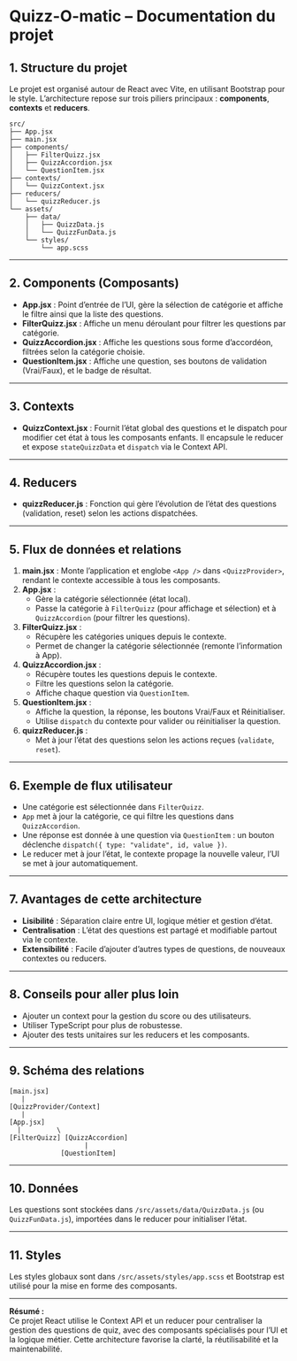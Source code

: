 # Quizz-O-matic – Documentation du projet

## 1. Structure du projet

Le projet est organisé autour de React avec Vite, en utilisant Bootstrap pour le style. L’architecture repose sur trois piliers principaux : **components**, **contexts** et **reducers**.

```
src/
├── App.jsx
├── main.jsx
├── components/
│   ├── FilterQuizz.jsx
│   ├── QuizzAccordion.jsx
│   └── QuestionItem.jsx
├── contexts/
│   └── QuizzContext.jsx
├── reducers/
│   └── quizzReducer.js
└── assets/
    ├── data/
    │   ├── QuizzData.js
    │   └── QuizzFunData.js
    └── styles/
        └── app.scss
```

---

## 2. Components (Composants)

- **App.jsx** : Point d’entrée de l’UI, gère la sélection de catégorie et affiche le filtre ainsi que la liste des questions.
- **FilterQuizz.jsx** : Affiche un menu déroulant pour filtrer les questions par catégorie.
- **QuizzAccordion.jsx** : Affiche les questions sous forme d’accordéon, filtrées selon la catégorie choisie.
- **QuestionItem.jsx** : Affiche une question, ses boutons de validation (Vrai/Faux), et le badge de résultat.

---

## 3. Contexts

- **QuizzContext.jsx** : Fournit l’état global des questions et le dispatch pour modifier cet état à tous les composants enfants. Il encapsule le reducer et expose `stateQuizzData` et `dispatch` via le Context API.

---

## 4. Reducers

- **quizzReducer.js** : Fonction qui gère l’évolution de l’état des questions (validation, reset) selon les actions dispatchées.

---

## 5. Flux de données et relations

1. **main.jsx** : Monte l’application et englobe `<App />` dans `<QuizzProvider>`, rendant le contexte accessible à tous les composants.
2. **App.jsx** : 
   - Gère la catégorie sélectionnée (état local).
   - Passe la catégorie à `FilterQuizz` (pour affichage et sélection) et à `QuizzAccordion` (pour filtrer les questions).
3. **FilterQuizz.jsx** : 
   - Récupère les catégories uniques depuis le contexte.
   - Permet de changer la catégorie sélectionnée (remonte l’information à App).
4. **QuizzAccordion.jsx** : 
   - Récupère toutes les questions depuis le contexte.
   - Filtre les questions selon la catégorie.
   - Affiche chaque question via `QuestionItem`.
5. **QuestionItem.jsx** : 
   - Affiche la question, la réponse, les boutons Vrai/Faux et Réinitialiser.
   - Utilise `dispatch` du contexte pour valider ou réinitialiser la question.
6. **quizzReducer.js** : 
   - Met à jour l’état des questions selon les actions reçues (`validate`, `reset`).

---

## 6. Exemple de flux utilisateur

- Une catégorie est sélectionnée dans `FilterQuizz`.
- `App` met à jour la catégorie, ce qui filtre les questions dans `QuizzAccordion`.
- Une réponse est donnée à une question via `QuestionItem` : un bouton déclenche `dispatch({ type: "validate", id, value })`.
- Le reducer met à jour l’état, le contexte propage la nouvelle valeur, l’UI se met à jour automatiquement.

---

## 7. Avantages de cette architecture

- **Lisibilité** : Séparation claire entre UI, logique métier et gestion d’état.
- **Centralisation** : L’état des questions est partagé et modifiable partout via le contexte.
- **Extensibilité** : Facile d’ajouter d’autres types de questions, de nouveaux contextes ou reducers.

---

## 8. Conseils pour aller plus loin

- Ajouter un context pour la gestion du score ou des utilisateurs.
- Utiliser TypeScript pour plus de robustesse.
- Ajouter des tests unitaires sur les reducers et les composants.

---

## 9. Schéma des relations

```
[main.jsx]
   |
[QuizzProvider/Context]
   |
[App.jsx]
  |         \
[FilterQuizz] [QuizzAccordion]
                   |
             [QuestionItem]
```

---

## 10. Données

Les questions sont stockées dans `/src/assets/data/QuizzData.js` (ou `QuizzFunData.js`), importées dans le reducer pour initialiser l’état.

---

## 11. Styles

Les styles globaux sont dans `/src/assets/styles/app.scss` et Bootstrap est utilisé pour la mise en forme des composants.

---

**Résumé :**  
Ce projet React utilise le Context API et un reducer pour centraliser la gestion des questions de quiz, avec des composants spécialisés pour l’UI et la logique métier. Cette architecture favorise la clarté, la réutilisabilité et la maintenabilité.
